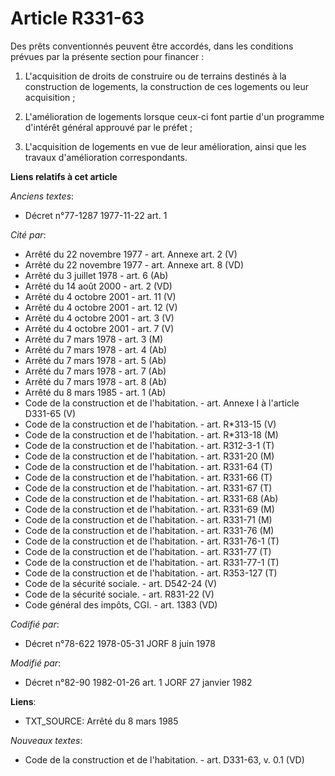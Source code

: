 # Article R331-63

Des prêts conventionnés peuvent être accordés, dans les conditions prévues par la présente section pour financer :

1. L'acquisition de droits de construire ou de terrains destinés à la construction de logements, la construction de ces
logements ou leur acquisition ;

2. L'amélioration de logements lorsque ceux-ci font partie d'un programme d'intérêt général approuvé par le préfet ;

3. L'acquisition de logements en vue de leur amélioration, ainsi que les travaux d'amélioration correspondants.

**Liens relatifs à cet article**

_Anciens textes_:

  - Décret n°77-1287 1977-11-22 art. 1

_Cité par_:

  - Arrêté du 22 novembre 1977 - art. Annexe art. 2 (V)
  - Arrêté du 22 novembre 1977 - art. Annexe art. 8 (VD)
  - Arrêté du 3 juillet 1978 - art. 6 (Ab)
  - Arrêté du 14 août 2000 - art. 2 (VD)
  - Arrêté du 4 octobre 2001 - art. 11 (V)
  - Arrêté du 4 octobre 2001 - art. 12 (V)
  - Arrêté du 4 octobre 2001 - art. 3 (V)
  - Arrêté du 4 octobre 2001 - art. 7 (V)
  - Arrêté du 7 mars 1978 - art. 3 (M)
  - Arrêté du 7 mars 1978 - art. 4 (Ab)
  - Arrêté du 7 mars 1978 - art. 5 (Ab)
  - Arrêté du 7 mars 1978 - art. 7 (Ab)
  - Arrêté du 7 mars 1978 - art. 8 (Ab)
  - Arrêté du 8 mars 1985 - art. 1 (Ab)
  - Code de la construction et de l'habitation. - art. Annexe I à l'article D331-65 (V)
  - Code de la construction et de l'habitation. - art. R*313-15 (V)
  - Code de la construction et de l'habitation. - art. R*313-18 (M)
  - Code de la construction et de l'habitation. - art. R312-3-1 (T)
  - Code de la construction et de l'habitation. - art. R331-20 (M)
  - Code de la construction et de l'habitation. - art. R331-64 (T)
  - Code de la construction et de l'habitation. - art. R331-66 (T)
  - Code de la construction et de l'habitation. - art. R331-67 (T)
  - Code de la construction et de l'habitation. - art. R331-68 (Ab)
  - Code de la construction et de l'habitation. - art. R331-69 (M)
  - Code de la construction et de l'habitation. - art. R331-71 (M)
  - Code de la construction et de l'habitation. - art. R331-76 (M)
  - Code de la construction et de l'habitation. - art. R331-76-1 (T)
  - Code de la construction et de l'habitation. - art. R331-77 (T)
  - Code de la construction et de l'habitation. - art. R331-77-1 (T)
  - Code de la construction et de l'habitation. - art. R353-127 (T)
  - Code de la sécurité sociale. - art. D542-24 (V)
  - Code de la sécurité sociale. - art. R831-22 (V)
  - Code général des impôts, CGI. - art. 1383 (VD)

_Codifié par_:

  - Décret n°78-622 1978-05-31 JORF 8 juin 1978

_Modifié par_:

  - Décret n°82-90 1982-01-26 art. 1 JORF 27 janvier 1982

**Liens**:

  - TXT_SOURCE: Arrêté du 8 mars 1985

_Nouveaux textes_:

  - Code de la construction et de l'habitation. - art. D331-63, v. 0.1 (VD)
